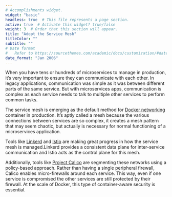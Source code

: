 ```yaml
---
# Accomplishments widget.
widget: "basic"  
headless: true  # This file represents a page section.
active: true  # Activate this widget? true/false
weight: 3  # Order that this section will appear.
title: "Adopt the Service Mesh"
titleColor: ""
subtitle: ""
# Date format
#   Refer to https://sourcethemes.com/academic/docs/customization/#date-format
date_format: "Jan 2006"
---
```

When you have tens or hundreds of microservices to manage in production, it’s very important to ensure they can communicate with each other. In legacy applications, communication was simple as it was between different parts of the same service. But with microservices apps, communication is complex as each service needs to talk to multiple other services to perform common tasks.

The service mesh is emerging as the default method for [Docker networking](/display/containers/docker+networking+101) container in production. It’s aptly called a mesh because the various connections between services are so complex, it creates a mesh pattern that may seem chaotic, but actually is necessary for normal functioning of a microservices application.

Tools like [Linkerd](https://linkerd.io/) and [Istio](https://istio.io/) are making great progress in how the service mesh is managed.Linkerd provides a consistent data plane for inter-service communication and Istio acts as the control plane for this mesh.

Additionally, tools like [Project Calico](https://www.projectcalico.org/) are segmenting these networks using a policy-based approach. Rather than having a single peripheral firewall, Calico enables micro-firewalls around each service. This way, even if one service is compromised the other services are still protected by their firewall. At the scale of Docker, this type of container-aware security is essential.